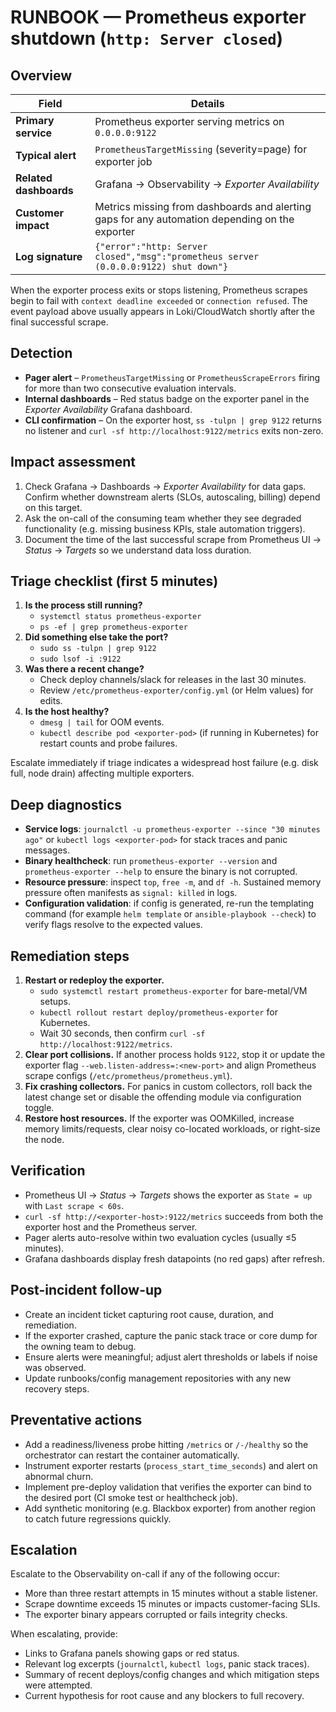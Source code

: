 # RUNBOOK — Prometheus exporter shutdown (`http: Server closed`)

## Overview

| Field                  | Details                                                                                        |
| ---------------------- | ---------------------------------------------------------------------------------------------- |
| **Primary service**    | Prometheus exporter serving metrics on `0.0.0.0:9122`                                          |
| **Typical alert**      | `PrometheusTargetMissing` (severity=page) for exporter job                                     |
| **Related dashboards** | Grafana → Observability → _Exporter Availability_                                              |
| **Customer impact**    | Metrics missing from dashboards and alerting gaps for any automation depending on the exporter |
| **Log signature**      | `{"error":"http: Server closed","msg":"prometheus server (0.0.0.0:9122) shut down"}`           |

When the exporter process exits or stops listening, Prometheus scrapes begin to
fail with `context deadline exceeded` or `connection refused`. The event payload
above usually appears in Loki/CloudWatch shortly after the final successful
scrape.

## Detection

- **Pager alert** – `PrometheusTargetMissing` or `PrometheusScrapeErrors` firing
  for more than two consecutive evaluation intervals.
- **Internal dashboards** – Red status badge on the exporter panel in the
  _Exporter Availability_ Grafana dashboard.
- **CLI confirmation** – On the exporter host, `ss -tulpn | grep 9122` returns
  no listener and `curl -sf http://localhost:9122/metrics` exits non-zero.

## Impact assessment

1. Check Grafana → Dashboards → _Exporter Availability_ for data gaps. Confirm
   whether downstream alerts (SLOs, autoscaling, billing) depend on this target.
2. Ask the on-call of the consuming team whether they see degraded functionality
   (e.g. missing business KPIs, stale automation triggers).
3. Document the time of the last successful scrape from Prometheus UI → _Status_
   → _Targets_ so we understand data loss duration.

## Triage checklist (first 5 minutes)

1. **Is the process still running?**
   - `systemctl status prometheus-exporter`
   - `ps -ef | grep prometheus-exporter`
2. **Did something else take the port?**
   - `sudo ss -tulpn | grep 9122`
   - `sudo lsof -i :9122`
3. **Was there a recent change?**
   - Check deploy channels/slack for releases in the last 30 minutes.
   - Review `/etc/prometheus-exporter/config.yml` (or Helm values) for edits.
4. **Is the host healthy?**
   - `dmesg | tail` for OOM events.
   - `kubectl describe pod <exporter-pod>` (if running in Kubernetes) for
     restart counts and probe failures.

Escalate immediately if triage indicates a widespread host failure (e.g. disk
full, node drain) affecting multiple exporters.

## Deep diagnostics

- **Service logs**: `journalctl -u prometheus-exporter --since "30 minutes ago"`
  or `kubectl logs <exporter-pod>` for stack traces and panic messages.
- **Binary healthcheck**: run `prometheus-exporter --version` and
  `prometheus-exporter --help` to ensure the binary is not corrupted.
- **Resource pressure**: inspect `top`, `free -m`, and `df -h`. Sustained memory
  pressure often manifests as `signal: killed` in logs.
- **Configuration validation**: if config is generated, re-run the templating
  command (for example `helm template` or `ansible-playbook --check`) to verify
  flags resolve to the expected values.

## Remediation steps

1. **Restart or redeploy the exporter.**
   - `sudo systemctl restart prometheus-exporter` for bare-metal/VM setups.
   - `kubectl rollout restart deploy/prometheus-exporter` for Kubernetes.
   - Wait 30 seconds, then confirm `curl -sf http://localhost:9122/metrics`.
2. **Clear port collisions.** If another process holds `9122`, stop it or update
   the exporter flag `--web.listen-address=:<new-port>` and align Prometheus
   scrape configs (`/etc/prometheus/prometheus.yml`).
3. **Fix crashing collectors.** For panics in custom collectors, roll back the
   latest change set or disable the offending module via configuration toggle.
4. **Restore host resources.** If the exporter was OOMKilled, increase memory
   limits/requests, clear noisy co-located workloads, or right-size the node.

## Verification

- Prometheus UI → _Status_ → _Targets_ shows the exporter as `State = up` with
  `Last scrape < 60s`.
- `curl -sf http://<exporter-host>:9122/metrics` succeeds from both the exporter
  host and the Prometheus server.
- Pager alerts auto-resolve within two evaluation cycles (usually ≤5 minutes).
- Grafana dashboards display fresh datapoints (no red gaps) after refresh.

## Post-incident follow-up

- Create an incident ticket capturing root cause, duration, and remediation.
- If the exporter crashed, capture the panic stack trace or core dump for the
  owning team to debug.
- Ensure alerts were meaningful; adjust alert thresholds or labels if noise was
  observed.
- Update runbooks/config management repositories with any new recovery steps.

## Preventative actions

- Add a readiness/liveness probe hitting `/metrics` or `/-/healthy` so the
  orchestrator can restart the container automatically.
- Instrument exporter restarts (`process_start_time_seconds`) and alert on
  abnormal churn.
- Implement pre-deploy validation that verifies the exporter can bind to the
  desired port (CI smoke test or healthcheck job).
- Add synthetic monitoring (e.g. Blackbox exporter) from another region to catch
  future regressions quickly.

## Escalation

Escalate to the Observability on-call if any of the following occur:

- More than three restart attempts in 15 minutes without a stable listener.
- Scrape downtime exceeds 15 minutes or impacts customer-facing SLIs.
- The exporter binary appears corrupted or fails integrity checks.

When escalating, provide:

- Links to Grafana panels showing gaps or red status.
- Relevant log excerpts (`journalctl`, `kubectl logs`, panic stack traces).
- Summary of recent deploys/config changes and which mitigation steps were
  attempted.
- Current hypothesis for root cause and any blockers to full recovery.
